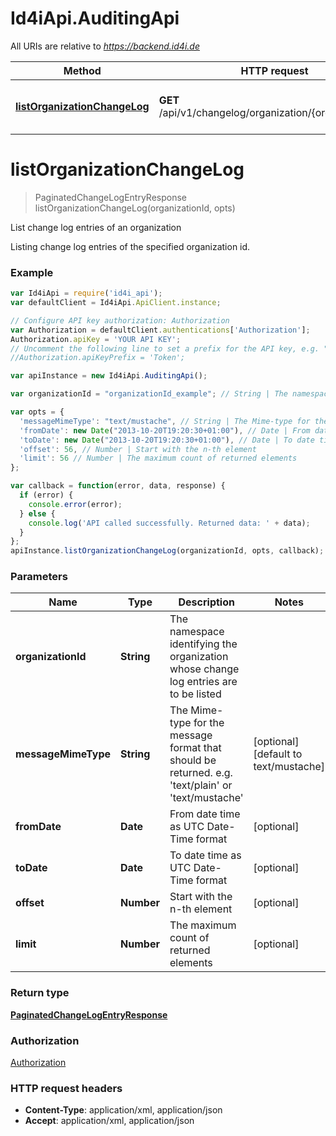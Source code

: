 # Id4iApi.AuditingApi

All URIs are relative to *https://backend.id4i.de*

Method | HTTP request | Description
------------- | ------------- | -------------
[**listOrganizationChangeLog**](AuditingApi.md#listOrganizationChangeLog) | **GET** /api/v1/changelog/organization/{organizationId}/ | List change log entries of an organization


<a name="listOrganizationChangeLog"></a>
# **listOrganizationChangeLog**
> PaginatedChangeLogEntryResponse listOrganizationChangeLog(organizationId, opts)

List change log entries of an organization

Listing change log entries of the specified organization id.

### Example
```javascript
var Id4iApi = require('id4i_api');
var defaultClient = Id4iApi.ApiClient.instance;

// Configure API key authorization: Authorization
var Authorization = defaultClient.authentications['Authorization'];
Authorization.apiKey = 'YOUR API KEY';
// Uncomment the following line to set a prefix for the API key, e.g. "Token" (defaults to null)
//Authorization.apiKeyPrefix = 'Token';

var apiInstance = new Id4iApi.AuditingApi();

var organizationId = "organizationId_example"; // String | The namespace identifying the organization whose change log entries are to be listed

var opts = { 
  'messageMimeType': "text/mustache", // String | The Mime-type for the message format that should be returned. e.g. 'text/plain' or 'text/mustache' 
  'fromDate': new Date("2013-10-20T19:20:30+01:00"), // Date | From date time as UTC Date-Time format
  'toDate': new Date("2013-10-20T19:20:30+01:00"), // Date | To date time as UTC Date-Time format
  'offset': 56, // Number | Start with the n-th element
  'limit': 56 // Number | The maximum count of returned elements
};

var callback = function(error, data, response) {
  if (error) {
    console.error(error);
  } else {
    console.log('API called successfully. Returned data: ' + data);
  }
};
apiInstance.listOrganizationChangeLog(organizationId, opts, callback);
```

### Parameters

Name | Type | Description  | Notes
------------- | ------------- | ------------- | -------------
 **organizationId** | **String**| The namespace identifying the organization whose change log entries are to be listed | 
 **messageMimeType** | **String**| The Mime-type for the message format that should be returned. e.g. &#39;text/plain&#39; or &#39;text/mustache&#39;  | [optional] [default to text/mustache]
 **fromDate** | **Date**| From date time as UTC Date-Time format | [optional] 
 **toDate** | **Date**| To date time as UTC Date-Time format | [optional] 
 **offset** | **Number**| Start with the n-th element | [optional] 
 **limit** | **Number**| The maximum count of returned elements | [optional] 

### Return type

[**PaginatedChangeLogEntryResponse**](PaginatedChangeLogEntryResponse.md)

### Authorization

[Authorization](../README.md#Authorization)

### HTTP request headers

 - **Content-Type**: application/xml, application/json
 - **Accept**: application/xml, application/json

